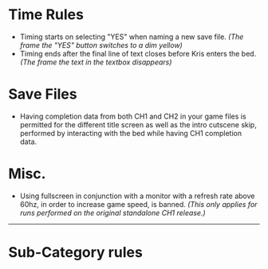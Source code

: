 # **Time Rules**
* Timing starts on selecting "YES" when naming a new save file. *(The frame the "YES" button switches to a dim yellow)*
* Timing ends after the final line of text closes before Kris enters the bed. *(The frame the text in the textbox disappears)*

# **Save Files**
* Having completion data from both CH1 and CH2 in your game files is permitted for the different title screen as well as the intro cutscene skip, performed by interacting with the bed while having CH1 completion data.

# **Misc.**
* Using fullscreen in conjunction with a monitor with a refresh rate above 60hz, in order to increase game speed, is banned. *(This only applies for runs performed on the original standalone CH1 release.)*

***

# **Sub-Category rules**